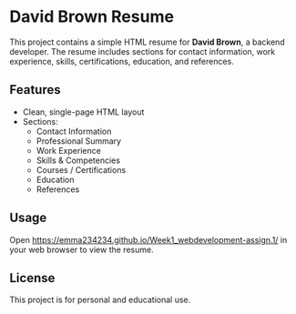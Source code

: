 # David Brown Resume

This project contains a simple HTML resume for **David Brown**, a backend developer. The resume includes sections for contact information, work experience, skills, certifications, education, and references.

## Features

- Clean, single-page HTML layout
- Sections:
  - Contact Information
  - Professional Summary
  - Work Experience
  - Skills & Competencies
  - Courses / Certifications
  - Education
  - References

## Usage

Open https://emma234234.github.io/Week1_webdevelopment-assign.1/ in your web browser to view the resume.

## License

This project is for personal and educational use.
